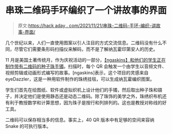 # 串珠二维码手环编织了一个讲故事的界面

> 原文:[https://hack aday . com/2021/11/21/串珠-二维码-手环-编织-讲故事-界面/](https://hackaday.com/2021/11/21/beaded-qr-code-bracelets-weave-a-storytelling-interface/)

几个世纪以来，人们一直使用图案以引人注目的方式交流信息。二维码没有什么不同，尽管它们需要条形码扫描仪来解码，而不是了解纳瓦霍印第安人的历史。

11 月是美国土著传统月，作为庆祝活动的一部分，[【ngaskins】和他们的学生正在制作带有二维码的种子珠手镯](https://www.instructables.com/Weaving-a-Storytelling-Interface-2-Indigenous-Maki/)。扫描时，每个 QR 会触发一个由学生以音频文件、视频剪辑或动画形式编写的故事。[ngaskins]表示，这个项目的灵感来自 eyeDazzler，这是一种用软件制作的珠绣挂毯，可以生成纳瓦霍编织图案。

学生们首先在绘图纸、软件或虚拟织机上设计他们的手镯，然后取出种子珠和镊子，并决定他们是使用静态还是动态二维码。除了珠饰的美学之外，珠绣织布机还有利于教授数学和计算思想，因为珠子是按行和列排列的。这也是教授对称线的好工具。

二维码可以保存相当多的信息。事实上，40 QR 版本中有足够的空间来容纳 Snake 的可执行版本。
